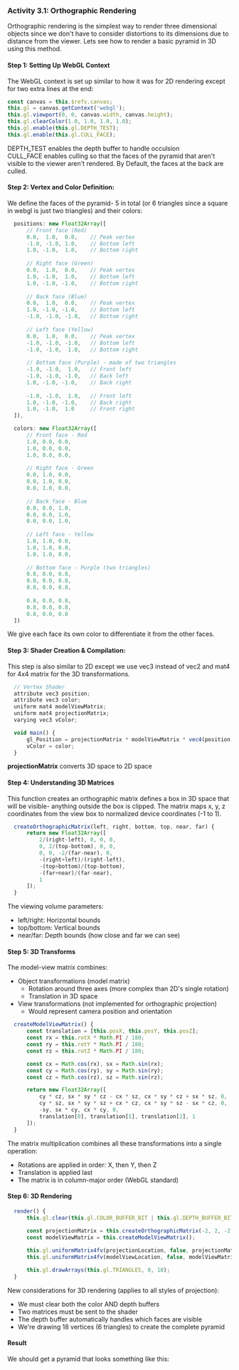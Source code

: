 ### Activity 3.1: Orthographic Rendering
Orthographic rendering is the simplest way to render three dimensional objects since we don't have to consider distortions to its dimensions due to distance from the viewer. Lets see how to render a basic pyramid in 3D using this method.  
#### Step 1: Setting Up WebGL Context
The WebGL context is set up similar to how it was for 2D rendering except for two extra lines at the end:
```js
const canvas = this.$refs.canvas;
this.gl = canvas.getContext('webgl');
this.gl.viewport(0, 0, canvas.width, canvas.height);
this.gl.clearColor(1.0, 1.0, 1.0, 1.0);
this.gl.enable(this.gl.DEPTH_TEST);
this.gl.enable(this.gl.CULL_FACE);
```
DEPTH_TEST enables the depth buffer to handle occulsion  
CULL_FACE enables culling so that the faces of the pyramid that aren't visible to the viewer aren't rendered. By Default, the faces at the back are culled. 
#### Step 2: Vertex and Color Definition:
We define the faces of the pyramid- 5 in total (or 6 triangles since a square in webgl is just two triangles) and their colors:
```js
  positions: new Float32Array([
      // Front face (Red)
      0.0,  1.0,  0.0,    // Peak vertex
      -1.0, -1.0, 1.0,    // Bottom left
      1.0, -1.0,  1.0,    // Bottom right
      
      // Right face (Green)
      0.0,  1.0,  0.0,    // Peak vertex
      1.0, -1.0,  1.0,    // Bottom left
      1.0, -1.0, -1.0,    // Bottom right
      
      // Back face (Blue)
      0.0,  1.0,  0.0,    // Peak vertex
      1.0, -1.0, -1.0,    // Bottom left
      -1.0, -1.0, -1.0,   // Bottom right
      
      // Left face (Yellow)
      0.0,  1.0,  0.0,    // Peak vertex
      -1.0, -1.0, -1.0,   // Bottom left
      -1.0, -1.0,  1.0,   // Bottom right
      
      // Bottom face (Purple) - made of two triangles
      -1.0, -1.0,  1.0,   // Front left
      -1.0, -1.0, -1.0,   // Back left
      1.0, -1.0, -1.0,    // Back right
      
      -1.0, -1.0,  1.0,   // Front left
      1.0, -1.0, -1.0,    // Back right
      1.0, -1.0,  1.0     // Front right
  ]),

  colors: new Float32Array([
      // Front face - Red
      1.0, 0.0, 0.0,
      1.0, 0.0, 0.0,
      1.0, 0.0, 0.0,
      
      // Right face - Green
      0.0, 1.0, 0.0,
      0.0, 1.0, 0.0,
      0.0, 1.0, 0.0,
      
      // Back face - Blue
      0.0, 0.0, 1.0,
      0.0, 0.0, 1.0,
      0.0, 0.0, 1.0,
      
      // Left face - Yellow
      1.0, 1.0, 0.0,
      1.0, 1.0, 0.0,
      1.0, 1.0, 0.0,
      
      // Bottom face - Purple (two triangles)
      0.8, 0.0, 0.8,
      0.8, 0.0, 0.8,
      0.8, 0.0, 0.8,
      
      0.8, 0.0, 0.8,
      0.8, 0.0, 0.8,
      0.8, 0.0, 0.8
  ])
```
We give each face its own color to differentiate it from the other faces.  

#### Step 3: Shader Creation & Compilation:
This step is also similar to 2D except we use vec3 instead of vec2 and mat4 for 4x4 matrix for the 3D transformations. 
```js 
  // Vertex Shader
  attribute vec3 position;  
  attribute vec3 color;
  uniform mat4 modelViewMatrix;
  uniform mat4 projectionMatrix;
  varying vec3 vColor;

  void main() {
      gl_Position = projectionMatrix * modelViewMatrix * vec4(position, 1.0);
      vColor = color;
  }
```
**projectionMatrix** converts 3D space to 2D space 
#### Step 4: Understanding 3D Matrices 
This function creates an orthographic matrix defines a box in 3D space that will be visible- anything outside the box is clipped. The matrix maps x, y, z coordinates from the view box to normalized device coordinates (-1 to 1). 
```js
  createOrthographicMatrix(left, right, bottom, top, near, far) {
      return new Float32Array([
          2/(right-left), 0, 0, 0,
          0, 2/(top-bottom), 0, 0,
          0, 0, -2/(far-near), 0,
          -(right+left)/(right-left),
          -(top+bottom)/(top-bottom),
          -(far+near)/(far-near),
          1
      ]);
  }
```
The viewing volume parameters:  
- left/right: Horizontal bounds
- top/bottom: Vertical bounds
- near/far: Depth bounds (how close and far we can see)
#### Step 5: 3D Transforms
The model-view matrix combines:  
- Object transformations (model matrix)
  - Rotation around three axes (more complex than 2D's single rotation)
  - Translation in 3D space
- View transformations (not implemented for orthographic projection)
  - Would represent camera position and orientation
```js
  createModelViewMatrix() {
      const translation = [this.posX, this.posY, this.posZ];
      const rx = this.rotX * Math.PI / 180;
      const ry = this.rotY * Math.PI / 180;
      const rz = this.rotZ * Math.PI / 180;

      const cx = Math.cos(rx), sx = Math.sin(rx);
      const cy = Math.cos(ry), sy = Math.sin(ry);
      const cz = Math.cos(rz), sz = Math.sin(rz);

      return new Float32Array([
          cy * cz, sx * sy * cz - cx * sz, cx * sy * cz + sx * sz, 0,
          cy * sz, sx * sy * sz + cx * cz, cx * sy * sz - sx * cz, 0,
          -sy, sx * cy, cx * cy, 0,
          translation[0], translation[1], translation[2], 1
      ]);
  }
```
The matrix multiplication combines all these transformations into a single operation:
- Rotations are applied in order: X, then Y, then Z
- Translation is applied last
- The matrix is in column-major order (WebGL standard)
#### Step 6: 3D Rendering 
```js
  render() {
      this.gl.clear(this.gl.COLOR_BUFFER_BIT | this.gl.DEPTH_BUFFER_BIT);
      
      const projectionMatrix = this.createOrthographicMatrix(-2, 2, -2, 2, -2, 2);
      const modelViewMatrix = this.createModelViewMatrix();

      this.gl.uniformMatrix4fv(projectionLocation, false, projectionMatrix);
      this.gl.uniformMatrix4fv(modelViewLocation, false, modelViewMatrix);

      this.gl.drawArrays(this.gl.TRIANGLES, 0, 18);
  }
```
New considerations for 3D rendering (applies to all styles of projection): 
- We must clear both the color AND depth buffers
- Two matrices must be sent to the shader
- The depth buffer automatically handles which faces are visible
- We're drawing 18 vertices (6 triangles) to create the complete pyramid
#### Result 
We should get a pyramid that looks something like this:
